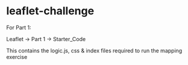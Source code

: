 # leaflet-challenge

For Part 1:

Leaflet -> Part 1 -> Starter_Code

This contains the logic.js, css & index files required to run the mapping exercise
